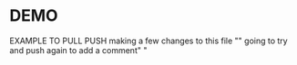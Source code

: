 # DEMO
EXAMPLE TO PULL PUSH
making a few changes to this file
"" going to try and push again to add a comment"
"
